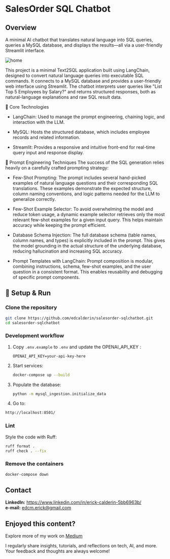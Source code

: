 # SalesOrder SQL Chatbot


## Overview
A minimal AI chatbot that translates natural language into SQL queries, queries a MySQL database, and displays the results—all via a user-friendly Streamlit interface.

![home](images/home.png)

This project is a minimal Text2SQL application built using LangChain, designed to convert natural language queries into executable SQL commands. It connects to a MySQL database and provides a user-friendly web interface using Streamlit. The chatbot interprets user queries like "List Top 5 Employees by Salary?" and returns structured responses, both as natural-language explanations and raw SQL result data.

🔧 Core Technologies
* LangChain: Used to manage the prompt engineering, chaining logic, and interaction with the LLM.

* MySQL: Hosts the structured database, which includes employee records and related information.

* Streamlit: Provides a responsive and intuitive front-end for real-time query input and response display.

🧠 Prompt Engineering Techniques
The success of the SQL generation relies heavily on a carefully crafted prompting strategy:

* Few-Shot Prompting:
The prompt includes several hand-picked examples of natural language questions and their corresponding SQL translations.
These examples demonstrate the expected structure, column naming conventions, and logic patterns needed for the LLM to generalize correctly.

* Few-Shot Example Selector:
To avoid overwhelming the model and reduce token usage, a dynamic example selector retrieves only the most relevant few-shot examples for a given input query.
This helps maintain accuracy while keeping the prompt efficient.

* Database Schema Injection:
The full database schema (table names, column names, and types) is explicitly included in the prompt.
This gives the model grounding in the actual structure of the underlying database, reducing hallucination and increasing SQL accuracy.

* Prompt Templates with LangChain:
Prompt composition is modular, combining instructions, schema, few-shot examples, and the user question in a consistent format.
This enables reusability and debugging of specific prompt components.

## 🚀 Setup & Run

### Clone the repository
```bash
git clone https://github.com/edcalderin/salesorder-sqlchatbot.git
cd salesorder-sqlchatbot
```

### Development workflow
1. Copy `.env.example` to `.env` and update the OPENAI_API_KEY  :

    ```   
    OPENAI_API_KEY=your-api-key-here
    ```

2. Start services:

    ```bash
    docker-compose up --build
    ```

3. Populate the database:

    ```bash
    python -m mysql_ingestion.initialize_data
    ```

4. Go to:

```bash
http://localhost:8501/
```

### Lint
Style the code with Ruff:

```bash
ruff format .
ruff check . --fix
```
### Remove the containers

```bash
docker-compose down
```

## Contact
**LinkedIn:** https://www.linkedin.com/in/erick-calderin-5bb6963b/  
**e-mail:** edcm.erick@gmail.com

## Enjoyed this content?
Explore more of my work on [Medium](https://medium.com/@erickcalderin) 

I regularly share insights, tutorials, and reflections on tech, AI, and more. Your feedback and thoughts are always welcome!
